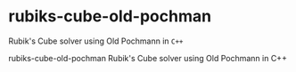 # rubiks-cube-old-pochman

Rubik's Cube solver using Old Pochmann in `C++`

 rubiks-cube-old-pochman
Rubik's Cube solver using Old Pochmann in C++
